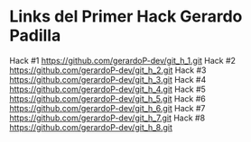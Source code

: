 # Links del Primer Hack Gerardo Padilla

Hack #1
https://github.com/gerardoP-dev/git_h_1.git
Hack #2
https://github.com/gerardoP-dev/git_h_2.git
Hack #3
https://github.com/gerardoP-dev/git_h_3.git
Hack #4
https://github.com/gerardoP-dev/git_h_4.git
Hack #5
https://github.com/gerardoP-dev/git_h_5.git
Hack #6
https://github.com/gerardoP-dev/git_h_6.git
Hack #7
https://github.com/gerardoP-dev/git_h_7.git
Hack #8
https://github.com/gerardoP-dev/git_h_8.git